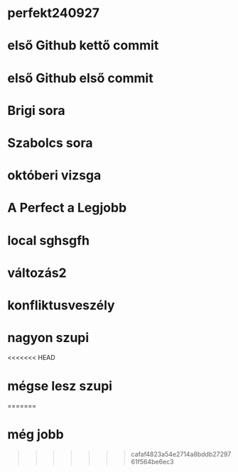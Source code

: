 # perfekt240927

# első Github kettő commit


# első Github első commit

# Brigi sora
# Szabolcs sora
# októberi vizsga 
# A Perfect a Legjobb

# local sghsgfh

# változás2
# konfliktusveszély

# nagyon szupi
<<<<<<< HEAD
# mégse lesz szupi 

=======
# még jobb
>>>>>>> cafaf4823a54e2714a8bddb2729761f564be6ec3

